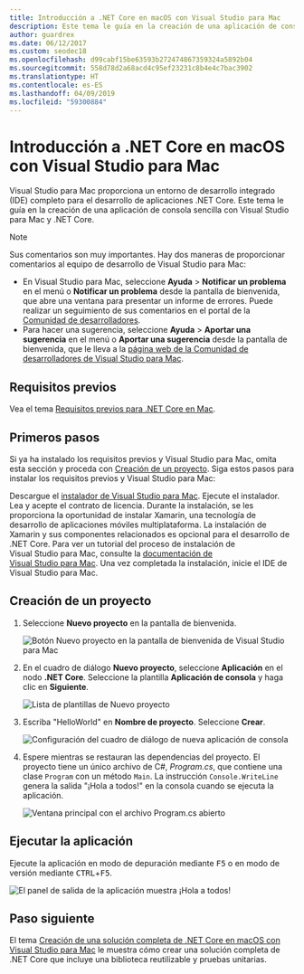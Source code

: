 ```yaml
---
title: Introducción a .NET Core en macOS con Visual Studio para Mac
description: Este tema le guía en la creación de una aplicación de consola sencilla con Visual Studio para Mac y .NET Core.
author: guardrex
ms.date: 06/12/2017
ms.custom: seodec18
ms.openlocfilehash: d99cabf15be63593b272474867359324a5892b04
ms.sourcegitcommit: 558d78d2a68acd4c95ef23231c8b4e4c7bac3902
ms.translationtype: HT
ms.contentlocale: es-ES
ms.lasthandoff: 04/09/2019
ms.locfileid: "59300884"
---
```

# <a name="get-started-with-net-core-on-macos-using-visual-studio-for-mac"></a>Introducción a .NET Core en macOS con Visual Studio para Mac

Visual Studio para Mac proporciona un entorno de desarrollo integrado (IDE) completo para el desarrollo de aplicaciones .NET Core. Este tema le guía en la creación de una aplicación de consola sencilla con Visual Studio para Mac y .NET Core.

> [!NOTE]
> Sus comentarios son muy importantes. Hay dos maneras de proporcionar comentarios al equipo de desarrollo de Visual Studio para Mac:
> * En Visual Studio para Mac, seleccione **Ayuda** > **Notificar un problema** en el menú o **Notificar un problema** desde la pantalla de bienvenida, que abre una ventana para presentar un informe de errores. Puede realizar un seguimiento de sus comentarios en el portal de la [Comunidad de desarrolladores](https://developercommunity.visualstudio.com/spaces/8/index.html).
> * Para hacer una sugerencia, seleccione **Ayuda** > **Aportar una sugerencia** en el menú o **Aportar una sugerencia** desde la pantalla de bienvenida, que le lleva a la [página web de la Comunidad de desarrolladores de Visual Studio para Mac](https://developercommunity.visualstudio.com/content/idea/post.html?space=41).

## <a name="prerequisites"></a>Requisitos previos

Vea el tema [Requisitos previos para .NET Core en Mac](../../core/macos-prerequisites.md).

## <a name="get-started"></a>Primeros pasos

Si ya ha instalado los requisitos previos y Visual Studio para Mac, omita esta sección y proceda con [Creación de un proyecto](#creating-a-project). Siga estos pasos para instalar los requisitos previos y Visual Studio para Mac:

Descargue el [instalador de Visual Studio para Mac](https://visualstudio.microsoft.com/vs/mac/?utm_medium=microsoft&utm_source=docs.microsoft.com&utm_campaign=inline+link). Ejecute el instalador. Lea y acepte el contrato de licencia. Durante la instalación, se les proporciona la oportunidad de instalar Xamarin, una tecnología de desarrollo de aplicaciones móviles multiplataforma. La instalación de Xamarin y sus componentes relacionados es opcional para el desarrollo de .NET Core. Para ver un tutorial del proceso de instalación de Visual Studio para Mac, consulte la [documentación de Visual Studio para Mac](/visualstudio/mac/). Una vez completada la instalación, inicie el IDE de Visual Studio para Mac.

## <a name="creating-a-project"></a>Creación de un proyecto

1. Seleccione **Nuevo proyecto** en la pantalla de bienvenida.

   ![Botón Nuevo proyecto en la pantalla de bienvenida de Visual Studio para Mac](./media/using-on-mac-vs/visual-studio-mac-new-project.png)

1. En el cuadro de diálogo **Nuevo proyecto**, seleccione **Aplicación** en el nodo **.NET Core**. Seleccione la plantilla **Aplicación de consola** y haga clic en **Siguiente**.

   ![Lista de plantillas de Nuevo proyecto](./media/using-on-mac-vs/visual-studio-mac-new-dialog.png)

1. Escriba "HelloWorld" en **Nombre de proyecto**. Seleccione **Crear**.

   ![Configuración del cuadro de diálogo de nueva aplicación de consola](./media/using-on-mac-vs/visual-studio-mac-new-options.png)

1. Espere mientras se restauran las dependencias del proyecto. El proyecto tiene un único archivo de C#, *Program.cs*, que contiene una clase `Program` con un método `Main`. La instrucción `Console.WriteLine` genera la salida "¡Hola a todos!" en la consola cuando se ejecuta la aplicación.

   ![Ventana principal con el archivo Program.cs abierto](./media/using-on-mac-vs/visual-studio-mac-editor.png)

## <a name="run-the-application"></a>Ejecutar la aplicación

Ejecute la aplicación en modo de depuración mediante <kbd>F5</kbd> o en modo de versión mediante <kbd>CTRL</kbd>+<kbd>F5</kbd>.

![El panel de salida de la aplicación muestra ¡Hola a todos!](./media/using-on-mac-vs/visual-studio-mac-output.png)

## <a name="next-step"></a>Paso siguiente

El tema [Creación de una solución completa de .NET Core en macOS con Visual Studio para Mac](using-on-mac-vs-full-solution.md) le muestra cómo crear una solución completa de .NET Core que incluye una biblioteca reutilizable y pruebas unitarias.
